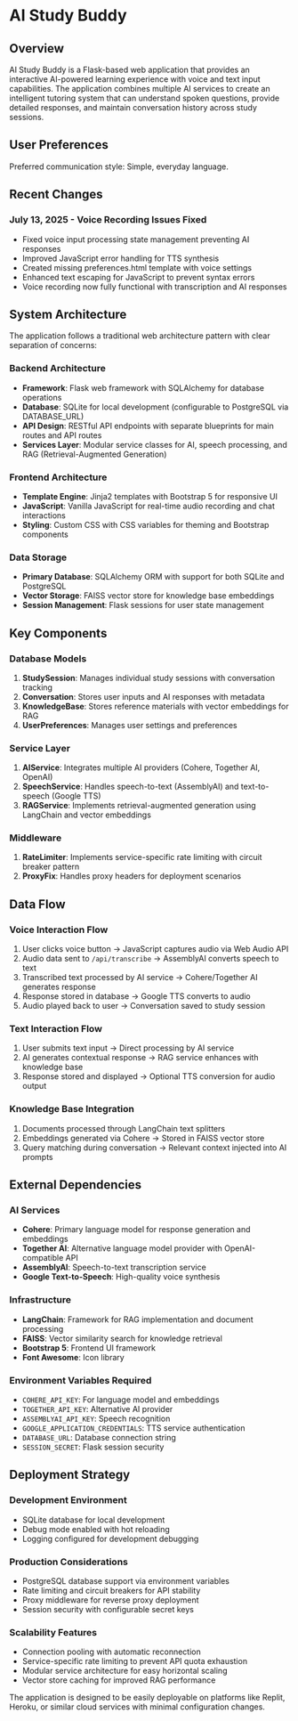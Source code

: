 # AI Study Buddy

## Overview

AI Study Buddy is a Flask-based web application that provides an interactive AI-powered learning experience with voice and text input capabilities. The application combines multiple AI services to create an intelligent tutoring system that can understand spoken questions, provide detailed responses, and maintain conversation history across study sessions.

## User Preferences

Preferred communication style: Simple, everyday language.

## Recent Changes

### July 13, 2025 - Voice Recording Issues Fixed
- Fixed voice input processing state management preventing AI responses
- Improved JavaScript error handling for TTS synthesis
- Created missing preferences.html template with voice settings
- Enhanced text escaping for JavaScript to prevent syntax errors
- Voice recording now fully functional with transcription and AI responses

## System Architecture

The application follows a traditional web architecture pattern with clear separation of concerns:

### Backend Architecture
- **Framework**: Flask web framework with SQLAlchemy for database operations
- **Database**: SQLite for local development (configurable to PostgreSQL via DATABASE_URL)
- **API Design**: RESTful API endpoints with separate blueprints for main routes and API routes
- **Services Layer**: Modular service classes for AI, speech processing, and RAG (Retrieval-Augmented Generation)

### Frontend Architecture
- **Template Engine**: Jinja2 templates with Bootstrap 5 for responsive UI
- **JavaScript**: Vanilla JavaScript for real-time audio recording and chat interactions
- **Styling**: Custom CSS with CSS variables for theming and Bootstrap components

### Data Storage
- **Primary Database**: SQLAlchemy ORM with support for both SQLite and PostgreSQL
- **Vector Storage**: FAISS vector store for knowledge base embeddings
- **Session Management**: Flask sessions for user state management

## Key Components

### Database Models
1. **StudySession**: Manages individual study sessions with conversation tracking
2. **Conversation**: Stores user inputs and AI responses with metadata
3. **KnowledgeBase**: Stores reference materials with vector embeddings for RAG
4. **UserPreferences**: Manages user settings and preferences

### Service Layer
1. **AIService**: Integrates multiple AI providers (Cohere, Together AI, OpenAI)
2. **SpeechService**: Handles speech-to-text (AssemblyAI) and text-to-speech (Google TTS)
3. **RAGService**: Implements retrieval-augmented generation using LangChain and vector embeddings

### Middleware
1. **RateLimiter**: Implements service-specific rate limiting with circuit breaker pattern
2. **ProxyFix**: Handles proxy headers for deployment scenarios

## Data Flow

### Voice Interaction Flow
1. User clicks voice button → JavaScript captures audio via Web Audio API
2. Audio data sent to `/api/transcribe` → AssemblyAI converts speech to text
3. Transcribed text processed by AI service → Cohere/Together AI generates response
4. Response stored in database → Google TTS converts to audio
5. Audio played back to user → Conversation saved to study session

### Text Interaction Flow
1. User submits text input → Direct processing by AI service
2. AI generates contextual response → RAG service enhances with knowledge base
3. Response stored and displayed → Optional TTS conversion for audio output

### Knowledge Base Integration
1. Documents processed through LangChain text splitters
2. Embeddings generated via Cohere → Stored in FAISS vector store
3. Query matching during conversation → Relevant context injected into AI prompts

## External Dependencies

### AI Services
- **Cohere**: Primary language model for response generation and embeddings
- **Together AI**: Alternative language model provider with OpenAI-compatible API
- **AssemblyAI**: Speech-to-text transcription service
- **Google Text-to-Speech**: High-quality voice synthesis

### Infrastructure
- **LangChain**: Framework for RAG implementation and document processing
- **FAISS**: Vector similarity search for knowledge retrieval
- **Bootstrap 5**: Frontend UI framework
- **Font Awesome**: Icon library

### Environment Variables Required
- `COHERE_API_KEY`: For language model and embeddings
- `TOGETHER_API_KEY`: Alternative AI provider
- `ASSEMBLYAI_API_KEY`: Speech recognition
- `GOOGLE_APPLICATION_CREDENTIALS`: TTS service authentication
- `DATABASE_URL`: Database connection string
- `SESSION_SECRET`: Flask session security

## Deployment Strategy

### Development Environment
- SQLite database for local development
- Debug mode enabled with hot reloading
- Logging configured for development debugging

### Production Considerations
- PostgreSQL database support via environment variables
- Rate limiting and circuit breakers for API stability
- Proxy middleware for reverse proxy deployment
- Session security with configurable secret keys

### Scalability Features
- Connection pooling with automatic reconnection
- Service-specific rate limiting to prevent API quota exhaustion
- Modular service architecture for easy horizontal scaling
- Vector store caching for improved RAG performance

The application is designed to be easily deployable on platforms like Replit, Heroku, or similar cloud services with minimal configuration changes.